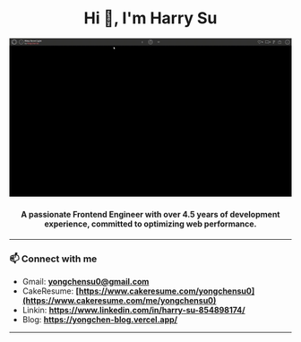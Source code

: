 <h1 align="center">Hi 👋, I'm Harry Su</h1>

<p align="center">
<img src="https://raw.githubusercontent.com/YongChenSu/YongChenSu/main/banner.gif">
</p>

<h4 align="center">A passionate Frontend Engineer with over 4.5 years of development experience, committed to optimizing web performance.</h3>

-------------

<h3 align="left">📫 Connect with me</h3>

- Gmail: **yongchensu0@gmail.com**
- CakeResume: **[https://www.cakeresume.com/yongchensu0](https://www.cakeresume.com/me/yongchensu0)**
- Linkin: **https://www.linkedin.com/in/harry-su-854898174/**
- Blog: **https://yongchen-blog.vercel.app/**

-------------
